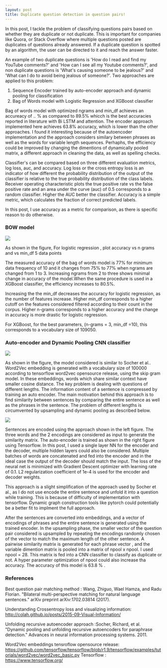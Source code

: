 ```yaml
---
layout: post
title: Duplicate question detection in question pairs!
---
```

In this post, I tackle the problem of classifying questions pairs based on whether they are duplicate or not duplicate. This is important for companies like Quora, or Stack Overflow where multiple questions posted are duplicates of questions already answered. If a duplicate question is spotted by an algorithm, the user can be directed to it and reach the answer faster.

An example of two duplicate questions is 'How do I read and find my YouTube comments?' and 'How can I see all my Youtube comments?', and non duplicate questions is 'What's causing someone to be jealous?' and 'What can I do to avoid being jealous of someone?'.
Two approaches are applied to this problem:

1. Sequence Encoder trained by auto-encoder approach and dynamic pooling for classification
2. Bag of Words model with Logistic Regression and XGBoost classifier

Bag of words model with optimized ngrams and min_df achieves an accureacy of .. % as compared to 89.5% whicch is the best accuracies reported in literature with Bi LSTM and attention. The encoder approach implemented here achieves 63.8% accuracy, which is lower than the other approaches. I found it interesting because of the autoencoder implementation and the approach considers similary between phrases as well as the words for variable length sequences. Perhaphs, the efficiency could be improved by changing the dimentions of dynamically pooled matrix, a different approach in cleaning the data, as well as spelling checks. 

Classifier's can be compared based on three different evaluation metrics, log loss, auc, and accuracy. Log loss or the cross entropy loss is an indicator of how different the probability distribution of the output of the classifier is relative to the true probability distribution of the class labels.  Receiver operating characteristic plots the true positive rate vs the false positive rate and an area under the curve (auc) of 0.5 corresponds to a random classifier. Higher the AUC better the classifier. Accuracy is a simple metric, which calculates the fraction of correct predicted labels.

In this post, I use accuracy as a metric for comparison, as there is specific reason to do otherwise. 

### BOW model
![](https://i.imgur.com/ljgkLpJ.png)


As shown in the figure,
For logistic regression , plot accuracy vs n grams and vs min_df
5 data points

The measured accuracy of the bag of words model is 77% for minimum data frequency of 10 and it changes from 75% to 77% when ngrams are changed from 1 to 3. Increasing ngrams from 2 to three shows minimal change in accuracy of the model.When the same procedure is used in a XGBoost classifier, the efficiency increases to 80.5%.

Increasing the the min_df decreases the accuracy for logistic regression, as the number of features increase. Higher min_df corresponds to a higher cutoff on the features considered filtered according to their count in the corpus. Higher n-grams corresponds to a higher accuracy and the change in accuracy is more drastic for logistic regression.

For XGBoost, for the best parameters, (n-grams = 3, min_df =10), this corresponds to a vocabulary size of 109050.



### Auto-encoder and Dynamic Pooling CNN classifier

![](https://i.imgur.com/XLKpKab.png)

As shown in the figure, the model considered is similar to Socher et al.. Word2Vec embedding is generated with a vocabulary size of 100000 according to tensorflow word2vec opensource release, using the skip gram model. In these embeddings, words which share similar context have smaller cosine distance. The key problem is dealing with questions of different lengths. The information content of a sentence is compressed by training an auto encoder. The main motivation behind this approach is to find similarity between sentences by comparing the entire sentence as well as the phrases in the sentence. The problem of different lengths is circumvented by upsampling and dynamic pooling as described below.

![](https://i.imgur.com/59WshFu.png)

Sentences are encoded using the approach shown in the left figure. The three words and the 2 encodings are considered as input to generate the similarity matrix. The auto-encoder is trained as shown in the right figure using Tensorflow. In this post, I used a single layer NN for the encoder and the decoder, multiple hidden layers could also be considered. Multiple batches of words are concatenated and fed into the encoder and in the ideal case the output of the decoder should match the input. The loss of the neural net is minimized with Gradient Descent optimizer with learning rate of 0.1. L2 regularization coefficient of 1e-4 is used for the encoder and decoder weights. 

This approach is a slight simplification of the approach used by Socher et al., as I do not use encode the entire sentence and unfold it into a question while training. This is because of difficulty of implementation with tensorflow. Dynamic graph construction tools like pytorch could potentially be a better fit to implment the full approach. 

After the sentences are converted into embeddings, and a vector of encodings of phrases and the entire sentence is generated using the trained encoder. In the upsampling phase, the smaller vector of the question pair considered is upsampled by repeating the encodings randomly chosen of the vector to match the maximum length of the other sentence. A pairwise similarity matrix is generated for each phrase vector , and the variable dimention matrix is pooled into a matrix of npool x npool. I used npool = 28. This matrix is fed into a CNN classifier to classify as duplicate or not. A hyper parameter optimization of npool could also increase tha accuracy. The accuracy of this model is 63.8 % .


### References

Best question pair matching method : Wang, Zhiguo, Wael Hamza, and Radu Florian. "Bilateral multi-perspective matching for natural language sentences." arXiv preprint arXiv:1702.03814 (2017).

Understanding Crossentropy loss and visualizing information: http://colah.github.io/posts/2015-09-Visual-Information/

Unfolding recursive autoencoder approach :Socher, Richard, et al. "Dynamic pooling and unfolding recursive autoencoders for paraphrase detection." Advances in neural information processing systems. 2011.

Word2Vec embeddings tensroflow opensource release:
https://github.com/tensorflow/tensorflow/blob/r1.9/tensorflow/examples/tutorials/word2vec/word2vec_basic.py
Tensorflow : https://www.tensorflow.org/
